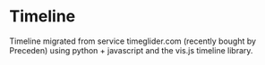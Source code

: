# Timeline
Timeline migrated from service timeglider.com (recently bought by Preceden) using python + javascript and the vis.js timeline library.
